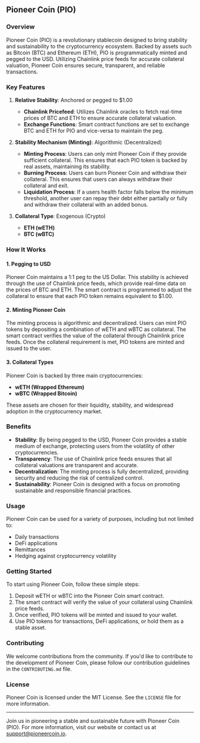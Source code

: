 ## Pioneer Coin (PIO)

### Overview

Pioneer Coin (PIO) is a revolutionary stablecoin designed to bring stability and sustainability to the cryptocurrency ecosystem. Backed by assets such as Bitcoin (BTC) and Ethereum (ETH), PIO is programmatically minted and pegged to the USD. Utilizing Chainlink price feeds for accurate collateral valuation, Pioneer Coin ensures secure, transparent, and reliable transactions.

### Key Features

1. **Relative Stability**: Anchored or pegged to $1.00
    - **Chainlink Pricefeed**: Utilizes Chainlink oracles to fetch real-time prices of BTC and ETH to ensure accurate collateral valuation.
    - **Exchange Functions**: Smart contract functions are set to exchange BTC and ETH for PIO and vice-versa to maintain the peg.

2. **Stability Mechanism (Minting)**: Algorithmic (Decentralized)
    - **Minting Process**: Users can only mint Pioneer Coin if they provide sufficient collateral. This ensures that each PIO token is backed by real assets, maintaining its stability.
    - **Burning Process**: Users can burn Pioneer Coin and withdraw their collateral. This ensures that users can always withdraw their collateral and exit.
    - **Liquidation Process**: If a users health factor falls below the minimum threshold, another user can repay their debt either partially or fully and withdraw their collateral with an added bonus.

3. **Collateral Type**: Exogenous (Crypto)
    - **ETH (wETH)**
    - **BTC (wBTC)**

### How It Works

#### 1. Pegging to USD

Pioneer Coin maintains a 1:1 peg to the US Dollar. This stability is achieved through the use of Chainlink price feeds, which provide real-time data on the prices of BTC and ETH. The smart contract is programmed to adjust the collateral to ensure that each PIO token remains equivalent to $1.00.

#### 2. Minting Pioneer Coin

The minting process is algorithmic and decentralized. Users can mint PIO tokens by depositing a combination of wETH and wBTC as collateral. The smart contract verifies the value of the collateral through Chainlink price feeds. Once the collateral requirement is met, PIO tokens are minted and issued to the user.

#### 3. Collateral Types

Pioneer Coin is backed by three main cryptocurrencies:

- **wETH (Wrapped Ethereum)**
- **wBTC (Wrapped Bitcoin)**

These assets are chosen for their liquidity, stability, and widespread adoption in the cryptocurrency market.

### Benefits

- **Stability**: By being pegged to the USD, Pioneer Coin provides a stable medium of exchange, protecting users from the volatility of other cryptocurrencies.
- **Transparency**: The use of Chainlink price feeds ensures that all collateral valuations are transparent and accurate.
- **Decentralization**: The minting process is fully decentralized, providing security and reducing the risk of centralized control.
- **Sustainability**: Pioneer Coin is designed with a focus on promoting sustainable and responsible financial practices.

### Usage

Pioneer Coin can be used for a variety of purposes, including but not limited to:

- Daily transactions
- DeFi applications
- Remittances
- Hedging against cryptocurrency volatility

### Getting Started

To start using Pioneer Coin, follow these simple steps:

1. Deposit wETH or wBTC into the Pioneer Coin smart contract.
2. The smart contract will verify the value of your collateral using Chainlink price feeds.
3. Once verified, PIO tokens will be minted and issued to your wallet.
4. Use PIO tokens for transactions, DeFi applications, or hold them as a stable asset.

### Contributing

We welcome contributions from the community. If you'd like to contribute to the development of Pioneer Coin, please follow our contribution guidelines in the `CONTRIBUTING.md` file.

### License

Pioneer Coin is licensed under the MIT License. See the `LICENSE` file for more information.

---

Join us in pioneering a stable and sustainable future with Pioneer Coin (PIO). For more information, visit our website or contact us at support@pioneercoin.io.
